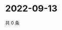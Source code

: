 # 2022-09-13

共 0 条

<!-- BEGIN WEIBO -->
<!-- 最后更新时间 Tue Sep 13 2022 21:48:37 GMT+0800 (China Standard Time) -->

<!-- END WEIBO -->

